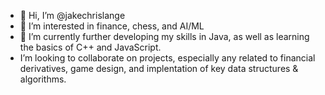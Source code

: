 - 👋 Hi, I’m @jakechrislange
- 👀 I’m interested in finance, chess, and AI/ML
- 🌱 I’m currently further developing my skills in Java, as well as learning the basics of C++ and JavaScript.
-    I’m looking to collaborate on projects, especially any related to financial derivatives, game design, and implentation of key data structures & algorithms.


<!---
jakechrislange/jakechrislange is a ✨ speecial ✨ repository because its `README.md` (this file) appears on your GitHub profile.
You can click the Preview link to take a look at your changes.
--->
